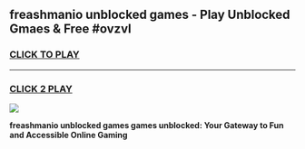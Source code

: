 
## freashmanio unblocked games - Play Unblocked Gmaes & Free #ovzvl
<h3>
<a href="https://news.freeplayer.one?title=freashmanio_unblocked_games&ref=24F">CLICK TO PLAY</a></h3>
<hr>

<h3>
<a href="https://news.freeplayer.one?title=freashmanio_unblocked_games&ref=24F">CLICK 2 PLAY</a>
  
</h3>

<a href="https://news.freeplayer.one?title=freashmanio_unblocked_games&ref=24F/"><img src="https://clearcache.store/games.png"></a>


**freashmanio unblocked games games unblocked: Your Gateway to Fun and Accessible Online Gaming**
